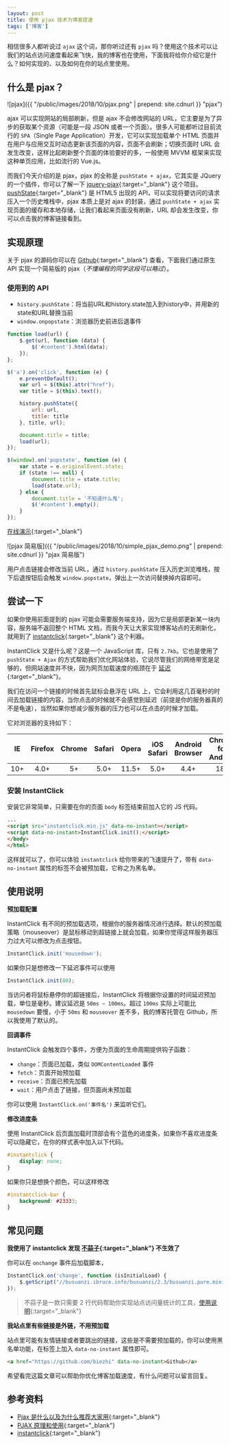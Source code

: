 ```yaml
---
layout: post
title: 使用 pjax 技术为博客提速
tags: ['博客']
---
```


相信很多人都听说过 `ajax` 这个词，那你听过还有 `pjax` 吗？使用这个技术可以让我们的站点访问速度看起来飞快，我的博客也在使用，下面我将给你介绍它是什么？如何实现的、以及如何在你的站点里使用。

<!-- more -->

## 什么是 pjax？

![pjax]({{ "/public/images/2018/10/pjax.png" | prepend: site.cdnurl }} "pjax")

ajax 可以实现网站的局部刷新，但是 ajax 不会修改网站的 URL，它主要是为了异步的获取某个资源（可能是一段 JSON 或者一个页面）。很多人可能都听过目前流行的 `SPA`（Single Page Application）开发，它可以实现加载单个 HTML 页面并在用户与应用交互时动态更新该页面的内容，页面不会刷新；切换页面时 URL 会发生改变，这样比起刷新整个页面的体验要好的多，一般使用 MVVM 框架来实现这种单页应用，比如流行的 Vue.js。

而我们今天介绍的是 pjax，pjax 的全称是 `pushState + ajax`，它其实是 JQuery 的一个插件，你可以了解一下 [jquery-pjax](https://github.com/defunkt/jquery-pjax){:target="_blank"} 这个项目。[pushState](https://developer.mozilla.org/zh-CN/docs/Web/API/History_API){:target="_blank"} 是 HTML5 出现的 API，可以实现将要访问的请求压入一个历史堆栈中，pjax 本质上是对 ajax 的封装，通过 `pushState + ajax` 实现页面的缓存和本地存储，让我们看起来页面没有刷新，URL 却会发生改变，你可以点击我的博客链接看到。

## 实现原理

关于 pjax 的源码你可以在 [Github](https://github.com/defunkt/jquery-pjax/blob/master/jquery.pjax.js){:target="_blank"} 查看，下面我们通过原生 API 实现一个简易版的 pjax（_不懂编程的同学这段可以略过_）。

### 使用到的 API

- `history.pushState`：将当前URL和history.state加入到history中，并用新的state和URL替换当前
- `window.onpopstate`：浏览器历史前进后退事件

```js
function load(url) {
    $.get(url, function (data) {
        $('#content').html(data);
    });
};

$('a').on('click', function (e) {
    e.preventDefault();
    var url = $(this).attr("href");
    var title = $(this).text();

    history.pushState({
        url: url,
        title: title
    }, title, url);

    document.title = title;
    load(url);
});

$(window).on('popstate', function (e) {
    var state = e.originalEvent.state;
    if (state !== null) {
        document.title = state.title;
        load(state.url);
    } else {
        document.title = '不知道什么鬼';
        $('#content').empty();
    }
});
```

[在线演示](https://codepen.io/biezhi/project/editor/XrMgdd){:target="_blank"}

![pjax 简易版]({{ "/public/images/2018/10/simple_pjax_demo.png" | prepend: site.cdnurl }} "pjax 简易版")

用户点击链接会修改当前 URL，通过 `history.pushState` 压入历史浏览堆栈，按下后退按钮后会触发 `window.popstate`，弹出上一次访问替换掉内容即可。

## 尝试一下

如果你使用前面提到的 pjax 可能会需要服务端支持，因为它是局部更新某一块内容，服务端不返回整个 HTML 文档，而我今天让大家实现博客站点的无刷新化，就用到了 [instantclick](http://instantclick.io/){:target="_blank"} 这个利器。

InstantClick 又是什么呢？这是一个 JavaScript 库，只有 `2.7kb`。它也是使用了 `pushState + Ajax` 的方式帮助我们优化网站体验，它说尽管我们的网络带宽是足够的，但网站速度并不快，因为网页加载速度的瓶颈在于 [延迟](https://www.igvita.com/2012/07/19/latency-the-new-web-performance-bottleneck/){:target="_blank"}。

我们在访问一个链接的时候首先鼠标会悬浮在 URL 上，它会利用这几百毫秒的时间去加载链接的内容，当你点击的时候就不会感觉到延迟（前提是你的服务器真的不是龟速），当然如果你想减少服务器的压力也可以在点击的时候才加载。

它对浏览器的支持如下：

| IE | Firefox | Chrome | Safari | Opera | iOS Safari | Android Browser | Chrome for Android |
|:----:|:----:|:----:|:----:|:----:|:----:|:----:|:----:|
| 10+ | 4.0+ | 5+ | 5.0+ | 11.5+ | 5.0+ | 4.4+ | 18+ |

### 安装 InstantClick

安装它非常简单，只需要在你的页面 `body` 标签结束前加入它的 JS 代码。

```html
...
<script src="instantclick.min.js" data-no-instant></script>
<script data-no-instant>InstantClick.init();</script>
</body>
</html>
```

这样就可以了，你可以体验 `instantclick` 给你带来的飞速提升了，带有 `data-no-instant` 属性的标签不会被预加载，它称之为黑名单。

## 使用说明

**预加载配置**

InstantClick 有不同的预加载选项，根据你的服务器情况进行选择。默认的预加载策略（mouseover）是鼠标移动到超链接上就会加载，如果你觉得这样服务器压力过大可以修改为点击按钮。

```js
InstantClick.init('mousedown');
```

如果你只是想修改一下延迟事件可以使用

```js
InstantClick.init(80);
```

当访问者将鼠标悬停你的超链接后，InstantClick 将根据你设置的时间延迟预加载，单位是毫秒。建议延迟是 `50ms ~ 100ms`。超过 `100ms` 实际上可能比 `mousedown` 要慢，小于 `50ms` 和 `mouseover` 差不多，我的博客托管在 Github，所以我使用了默认的。

**回调事件**

InstantClick 会触发四个事件，方便为页面的生命周期提供钩子函数：

- `change`：页面已加载，类似 `DOMContentLoaded` 事件
- `fetch`：页面开始预加载
- `receive`：页面已预先加载
- `wait`：用户点击了链接，但页面尚未预加载

你可以使用 `InstantClick.on('事件名')` 来监听它们。

**修改进度条**

使用 InstantClick 后页面加载时顶部会有个蓝色的进度条，如果你不喜欢进度条可以隐藏它，在你的样式表中加入以下代码。

```css
#instantclick {
    display: none;
}
```

如果你只是想换个颜色，可以这样修改

```css
#instantclick-bar {
    background: #23333;
}
```

## 常见问题

**我使用了 instantclick 发现 [不蒜子](http://busuanzi.ibruce.info/){:target="_blank"} 不生效了**

你可以在 `onchange` 事件后加载脚本，

```js
InstantClick.on('change', function (isInitialLoad) {
    $.getScript("//busuanzi.ibruce.info/busuanzi/2.3/busuanzi.pure.mini.js");
});
```

> 不蒜子是一款只需要 2 行代码帮助你实现站点访问量统计的工具，[使用说明](http://ibruce.info/2015/04/04/busuanzi/){:target="_blank"}

**我站点里有些链接是外链，不用预加载**

站点里可能有友情链接或者要跳出的链接，这些是不需要预加载的，你可以使用黑名单功能，在标签上加入 `data-no-instant` 属性即可。

```html
<a href="https://github.com/biezhi" data-no-instant>Github</a>
```

希望看完这篇文章可以帮助你优化博客加载速度，有什么问题可以留言回复。

## 参考资料

- [Pjax 是什么以及为什么推荐大家用](http://www.cnblogs.com/shihao/archive/2013/04/18/3028969.html){:target="_blank"}
- [PJAX 原理和使用](https://www.fanhaobai.com/2017/07/pjax.html){:target="_blank"}
- [instantclick](http://instantclick.io/){:target="_blank"}
